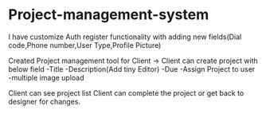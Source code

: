 # Project-management-system

I have customize Auth register functionality with adding new fields(Dial code,Phone number,User Type,Profile Picture)

Created Project management tool for Client
-> Client can create project with below field
-Title
-Description(Add tiny Editor)
-Due
-Assign Project to user
-multiple image upload

Client can see project list
Client can complete the project or get back to designer for changes.
